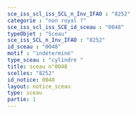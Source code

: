 ```yaml
---
sce_iss_scl_iss_SCL_n_Inv_IFAO : "8252"
categorie : "non royal ?"
sce_iss_scl_iss_SCE_id_sceau : "0048"
typeObjet : "Sceau"
sce_iss_SCL_n_Inv_IFAO : "8252"
id_sceau : "0048"
motif : "indéterminé"
type_sceau : "cylindre "
title: sceau n°0048
scelles: "8252"
id_notice: 0048
layout: notice_sceau
type: sceau
partie: 1
---
```

